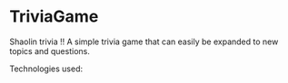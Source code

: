 # TriviaGame
Shaolin trivia !!  A simple trivia game that can easily be expanded to new topics and questions.  

Technologies used:

